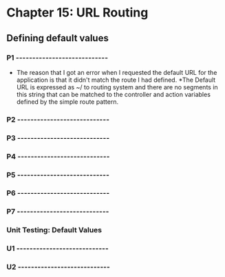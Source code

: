 # Chapter 15: URL Routing

## Defining default values

### P1 ----------------------------

* The reason that I got an error when I requested the default URL for the application is that it didn't match the route I had defined.
*The Default URL is expressed as ~/ to routing system and there are no segments in this string that can be matched to the controller and action variables defined by the simple route pattern.

### P2 ----------------------------

### P3 ----------------------------

### P4 ----------------------------

### P5 ----------------------------

### P6 ----------------------------

### P7 ----------------------------

### Unit Testing: Default Values

### U1 ----------------------------
### U2 ----------------------------


<!--
# Chapter 15: URL Routing
## Defining default values
### P1 ----------------------------
### Unit Testing: Default Values

##### UNIT TEST TestIncomingRoutes

> SUMMARRY AND UPDATE ==========================
.
> CONTENTS =====================================
# Chapter 15: URL Routing
## Defining default values
.
> GITHUB =====================================
https://github.com/deyran/asp-dot-net-training/blob/main/pro-asp-net-mvc/chapter-15/ee-defining-default-values.md
.
> # ==========================================
#DotNet #csharp #csharpdotnet #dotnetcore #csharpdeveloper #dotnetdevelopers #aspnetcore #ASPNET #aspdotnet #IT #developer #TI #tecnologia #DevOps #desenvolvedor #programador #software #homeoffice #dev #tecnologiadainformacao #devs #code #programacao #programação #tecnologiadainformação #sistemasdeinformação #engenhariadesoftware #GitHub #ASPNETMVC #ASPNET #MVC #core #MVC #route #urlroute #urlroting #urlpatterns #RoutingSystem
-->
